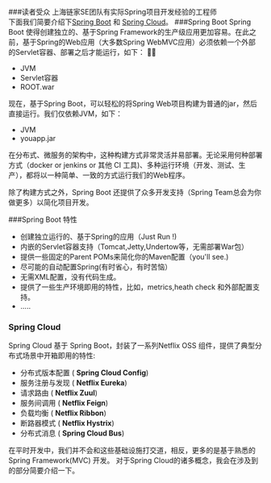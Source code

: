 ###读者受众
上海链家SE团队有实际Spring项目开发经验的工程师<br>
下面我们简要介绍下[Spring Boot](http://projects.spring.io/spring-boot/ "Spring Boot Project") 和 [Spring Cloud](http://http://projects.spring.io/spring-cloud/ "Spring Cloud Project")。
###Spring Boot
Spring Boot 使得创建独立的、基于Spring Framework的生产级应用更加容易。在此之前，基于Spring的Web应用（大多数Spring WebMVC应用）必须依赖一个外部的Servlet容器、部署之后才能运行，如下：

* JVM
* Servlet容器
* ROOT.war

现在，基于Spring Boot，可以轻松的将Spring Web项目构建为普通的jar，然后直接运行。我们仅依赖JVM，如下：

* JVM
* youapp.jar

在分布式、微服务的架构中，这种构建方式非常灵活并易部署。无论采用何种部署方式（docker or jenkins or 其他 CI 工具)、多种运行环境（开发、测试、生产），都将以一种简单、一致的方式运行我们的Web程序。

除了构建方式之外，Spring Boot 还提供了众多开发支持（Spring Team总会为你做更多）以简化项目开发。

###Spring Boot 特性
* 创建独立运行的、基于Spring的应用（Just Run !)
* 内嵌的Servlet容器支持（Tomcat,Jetty,Undertow等，无需部署War包）
* 提供一些固定的Parent POMs来简化你的Maven配置（you'll see.)
* 尽可能的自动配置Spring(有时省心，有时苦恼）
* 无需XML配置，没有代码生成。
* 提供了一些生产环境即用的特性，比如，metrics,heath check 和外部配置支持。
* .....

### Spring Cloud 
Spring Cloud 基于 Spring Boot，封装了一系列Netflix OSS 组件，提供了典型分布式场景中开箱即用的特性:   

* 分布式版本配置 ( **Spring Cloud Config**)
* 服务注册与发现 ( **Netflix Eureka**)
* 请求路由 ( **Netflix Zuul**)
* 服务间调用 ( **Netflix Feign**)
* 负载均衡 ( **Netflix Ribbon**)
* 断路器模式 ( **Netflix Hystrix**)   		
* 分布式消息 ( **Spring Cloud Bus**)

在平时开发中，我们并不会和这些基础设施打交道，相反，更多的是基于熟悉的Spring Framework(MVC) 开发。
对于Spring Cloud的诸多概念，我会在涉及到的部分简要介绍一下。







